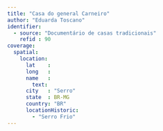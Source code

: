 ```yaml
---
title: "Casa do general Carneiro"
author: "Eduarda Toscano"
identifier:
  - source: "Documentário de casas tradicionais"
    refid : 90
coverage:
  spatial:
    location:
      lat    :
      long   :
      name   :
        text:
      city   : "Serro"
      state  : BR-MG
      country: "BR"
      locationHistoric:
        - "Serro Frio"
---
```


